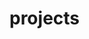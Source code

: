 <html>

<head>

<link rel="apple-touch-icon" sizes="180x180" href="esc/images/favicons/apple-touch-icon.png">
<link rel="icon" type="image/png" sizes="32x32" href="esc/images/favicons/favicon-32x32.png">
<link rel="icon" type="image/png" sizes="16x16" href="esc/images/favicons/favicon-16x16.png">
<link rel="manifest" href="esc/images/favicons/site.webmanifest">
<link rel="mask-icon" href="esc/images/favicons/safari-pinned-tab.svg" color="#5bbad5">
<meta name="msapplication-TileColor" content="#da532c">
<meta name="theme-color" content="#ffffff">
  
<head>
  
</html>

# projects
